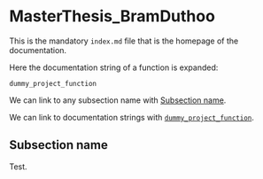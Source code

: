 # MasterThesis_BramDuthoo
This is the mandatory `index.md` file that is the homepage of the documentation.

Here the documentation string of a function is expanded:
```@docs
dummy_project_function
```

We can link to any subsection name with [Subsection name](@ref).

We can link to documentation strings with [`dummy_project_function`](@ref).

## Subsection name
Test.